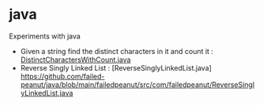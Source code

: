 # java
Experiments with java
- Given a string find the distinct characters in it and count it : [DistinctCharactersWithCount.java](https://github.com/failed-peanut/java/blob/main/failedpeanut/src/com/failedpeanut/DistinctCharactersWithCount.java)
- Reverse Singly Linked List : [ReverseSinglyLinkedList.java] https://github.com/failed-peanut/java/blob/main/failedpeanut/src/com/failedpeanut/ReverseSinglyLinkedList.java
